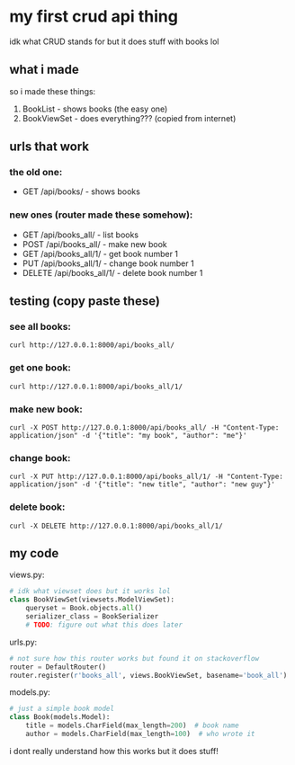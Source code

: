 # my first crud api thing

idk what CRUD stands for but it does stuff with books lol

## what i made

so i made these things:
1. BookList - shows books (the easy one)
2. BookViewSet - does everything??? (copied from internet)

## urls that work

### the old one:
- GET /api/books/ - shows books

### new ones (router made these somehow):
- GET /api/books_all/ - list books
- POST /api/books_all/ - make new book
- GET /api/books_all/1/ - get book number 1
- PUT /api/books_all/1/ - change book number 1
- DELETE /api/books_all/1/ - delete book number 1

## testing (copy paste these)

### see all books:
```
curl http://127.0.0.1:8000/api/books_all/
```

### get one book:
```
curl http://127.0.0.1:8000/api/books_all/1/
```

### make new book:
```
curl -X POST http://127.0.0.1:8000/api/books_all/ -H "Content-Type: application/json" -d '{"title": "my book", "author": "me"}'
```

### change book:
```
curl -X PUT http://127.0.0.1:8000/api/books_all/1/ -H "Content-Type: application/json" -d '{"title": "new title", "author": "new guy"}'
```

### delete book:
```
curl -X DELETE http://127.0.0.1:8000/api/books_all/1/
```

## my code

views.py:
```python
# idk what viewset does but it works lol
class BookViewSet(viewsets.ModelViewSet):
    queryset = Book.objects.all()
    serializer_class = BookSerializer
    # TODO: figure out what this does later
```

urls.py:
```python
# not sure how this router works but found it on stackoverflow
router = DefaultRouter()
router.register(r'books_all', views.BookViewSet, basename='book_all')
```

models.py:
```python
# just a simple book model
class Book(models.Model):
    title = models.CharField(max_length=200)  # book name
    author = models.CharField(max_length=100)  # who wrote it
```

i dont really understand how this works but it does stuff!